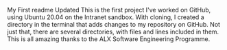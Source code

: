 My First readme Updated This is the first project I've worked on GitHub, using Ubuntu 20.04 on the Intranet sandbox. With cloning, I created a directory in the terminal that adds changes to my repository on GitHub. Not just that, there are several directories, with files and lines included in them. This is all amazing thanks to the ALX Software Engineering Programme.

